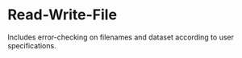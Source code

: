 # Read-Write-File

Includes error-checking on filenames and dataset according to user specifications.

